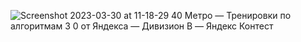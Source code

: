 ![Screenshot 2023-03-30 at 11-18-29 40  Метро — Тренировки по алгоритмам 3 0 от Яндекса — Дивизион B — Яндекс Контест](https://user-images.githubusercontent.com/88425424/228774389-3d9b3ff4-82d4-4aac-89e3-229f94f3478d.png)
